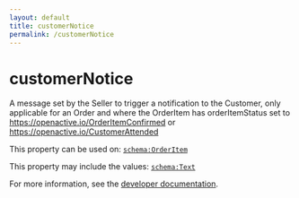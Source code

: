 ```yaml
---
layout: default
title: customerNotice
permalink: /customerNotice
---
```


# customerNotice
A message set by the Seller to trigger a notification to the Customer, only applicable for an Order and where the OrderItem has  orderItemStatus set to  https://openactive.io/OrderItemConfirmed or  https://openactive.io/CustomerAttended

This property can be used on: [`schema:OrderItem`](https://schema.org/OrderItem)

This property may include the values: [`schema:Text`](https://schema.org/Text)

For more information, see the [developer documentation](https://developer.openactive.io/data-model/types/).
